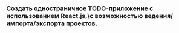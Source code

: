 ### Создать одностраничное TODO-приложение с использованием React.js,\с возможностью ведения/импорта/экспорта проектов.